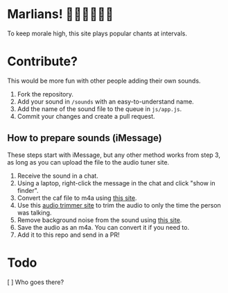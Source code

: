 # Marlians! 🤸🏽‍♂️🙅🏽‍♂️
To keep morale high, this site plays popular chants at intervals.

# Contribute?
This would be more fun with other people adding their own sounds.
1. Fork the repository.
2. Add your sound in `/sounds` with an easy-to-understand name.
3. Add the name of the sound file to the queue in `js/app.js`.
4. Commit your changes and create a pull request.

## How to prepare sounds (iMessage)
These steps start with iMessage, but any other method works from step 3, as long as you can
upload the file to the audio tuner site.
1. Receive the sound in a chat.
2. Using a laptop, right-click the message in the chat and click "show in finder".
3. Convert the caf file to m4a using [this site](https://cloudconvert.com/caf-to-m4a).
4. Use this [audio trimmer site](https://audiotrimmer.com/) to trim the audio to only the time the person was talking.
5. Remove background noise from the sound using [this site](https://audiodenoise.com/).
6. Save the audio as an m4a. You can convert it if you need to.
7. Add it to this repo and send in a PR!

# Todo
[ ] Who goes there?